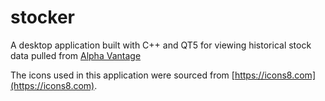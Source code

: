 # stocker
A desktop application built with C++ and QT5 for viewing historical stock data pulled from [Alpha Vantage](https://www.alphavantage.co/)


The icons used in this application were sourced from [https://icons8.com](https://icons8.com).
